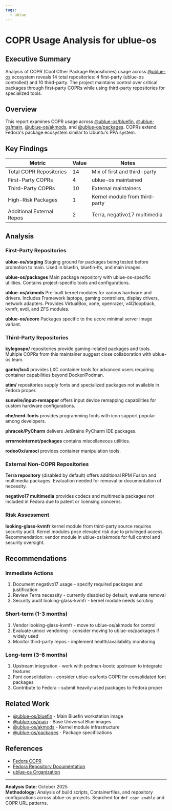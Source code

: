 ```yaml
---
tags:
  - ublue
---
```


# COPR Usage Analysis for ublue-os

## Executive Summary

Analysis of COPR (Cool Other Package Repositories) usage across [@ublue-os](https://github.com/ublue-os) ecosystem reveals 14 total repositories: 4 first-party (ublue-os controlled) and 10 third-party. The project maintains control over critical packages through first-party COPRs while using third-party repositories for specialized tools.

## Overview

This report examines COPR usage across [@ublue-os/bluefin](https://github.com/ublue-os/bluefin), [@ublue-os/main](https://github.com/ublue-os/main), [@ublue-os/akmods](https://github.com/ublue-os/akmods), and [@ublue-os/packages](https://github.com/ublue-os/packages). COPRs extend Fedora's package ecosystem similar to Ubuntu's PPA system.

## Key Findings

| Metric | Value | Notes |
|--------|-------|-------|
| Total COPR Repositories | 14 | Mix of first and third-party |
| First-Party COPRs | 4 | ublue-os maintained |
| Third-Party COPRs | 10 | External maintainers |
| High-Risk Packages | 1 | Kernel module from third-party |
| Additional External Repos | 2 | Terra, negativo17 multimedia |

## Analysis

### First-Party Repositories

**ublue-os/staging**
Staging ground for packages being tested before promotion to main. Used in bluefin, bluefin-lts, and main images.

**ublue-os/packages**
Main package repository with ublue-os-specific utilities. Contains project-specific tools and configurations.

**ublue-os/akmods**
Pre-built kernel modules for various hardware and drivers. Includes Framework laptops, gaming controllers, display drivers, network adapters. Provides VirtualBox, xone, openrazer, v4l2loopback, kvmfr, evdi, and ZFS modules.

**ublue-os/ucore**
Packages specific to the ucore minimal server image variant.

### Third-Party Repositories

**kylegospo/** repositories provide gaming-related packages and tools. Multiple COPRs from this maintainer suggest close collaboration with ublue-os team.

**ganto/lxc4** provides LXC container tools for advanced users requiring container capabilities beyond Docker/Podman.

**atim/** repositories supply fonts and specialized packages not available in Fedora proper.

**sunwire/input-remapper** offers input device remapping capabilities for custom hardware configurations.

**che/nerd-fonts** provides programming fonts with icon support popular among developers.

**phracek/PyCharm** delivers JetBrains PyCharm IDE packages.

**errornointernet/packages** contains miscellaneous utilities.

**rodeo0x/umoci** provides container manipulation tools.

### External Non-COPR Repositories

**Terra repository** (disabled by default) offers additional RPM Fusion and multimedia packages. Evaluation needed for removal or documentation of necessity.

**negativo17 multimedia** provides codecs and multimedia packages not included in Fedora due to patent or licensing concerns.

### Risk Assessment

**looking-glass-kvmfr** kernel module from third-party source requires security audit. Kernel modules pose elevated risk due to privileged access. Recommendation: vendor module in ublue-os/akmods for full control and security oversight.

## Recommendations

### Immediate Actions

1. Document negativo17 usage - specify required packages and justification
2. Review Terra necessity - currently disabled by default, evaluate removal
3. Security audit looking-glass-kvmfr - kernel module needs scrutiny

### Short-term (1-3 months)

1. Vendor looking-glass-kvmfr - move to ublue-os/akmods for control
2. Evaluate umoci vendoring - consider moving to ublue-os/packages if widely used
3. Monitor third-party repos - implement health/availability monitoring

### Long-term (3-6 months)

1. Upstream integration - work with podman-bootc upstream to integrate features
2. Font consolidation - consider ublue-os/fonts COPR for consolidated font packages
3. Contribute to Fedora - submit heavily-used packages to Fedora proper

## Related Work

- [@ublue-os/bluefin](https://github.com/ublue-os/bluefin) - Main Bluefin workstation image
- [@ublue-os/main](https://github.com/ublue-os/main) - Base Universal Blue images
- [@ublue-os/akmods](https://github.com/ublue-os/akmods) - Kernel module infrastructure
- [@ublue-os/packages](https://github.com/ublue-os/packages) - Package specifications

## References

- [Fedora COPR](https://copr.fedorainfracloud.org/)
- [Fedora Repository Documentation](https://docs.fedoraproject.org/en-US/quick-docs/repositories/)
- [ublue-os Organization](https://github.com/ublue-os)

---

**Analysis Date:** October 2025  
**Methodology:** Analysis of build scripts, Containerfiles, and repository configurations across ublue-os projects. Searched for `dnf copr enable` and COPR URL patterns.

